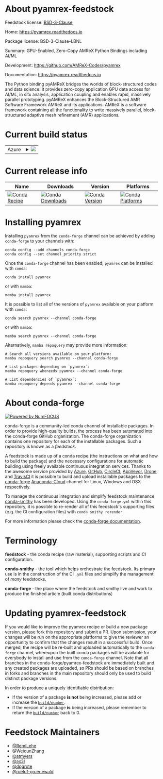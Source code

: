 About pyamrex-feedstock
=======================

Feedstock license: [BSD-3-Clause](https://github.com/conda-forge/pyamrex-feedstock/blob/main/LICENSE.txt)

Home: https://pyamrex.readthedocs.io

Package license: BSD-3-Clause-LBNL

Summary: GPU-Enabled, Zero-Copy AMReX Python Bindings including AI/ML

Development: https://github.com/AMReX-Codes/pyamrex

Documentation: https://pyamrex.readthedocs.io

The Python binding pyAMReX bridges the worlds of block-structured codes and
data science: it provides zero-copy application GPU data access for AI/ML,
in situ analysis, application coupling and enables rapid, massively
parallel prototyping. pyAMReX enhances the Block-Structured AMR Software
Framework AMReX and its applications.
AMReX is a software framework containing all the functionality to write
massively parallel, block-structured adaptive mesh refinement (AMR)
applications.


Current build status
====================


<table>
    
  <tr>
    <td>Azure</td>
    <td>
      <details>
        <summary>
          <a href="https://dev.azure.com/conda-forge/feedstock-builds/_build/latest?definitionId=20615&branchName=main">
            <img src="https://dev.azure.com/conda-forge/feedstock-builds/_apis/build/status/pyamrex-feedstock?branchName=main">
          </a>
        </summary>
        <table>
          <thead><tr><th>Variant</th><th>Status</th></tr></thead>
          <tbody><tr>
              <td>linux_64_mpimpichnumpy1.22python3.10.____cpythonpython_implcpython</td>
              <td>
                <a href="https://dev.azure.com/conda-forge/feedstock-builds/_build/latest?definitionId=20615&branchName=main">
                  <img src="https://dev.azure.com/conda-forge/feedstock-builds/_apis/build/status/pyamrex-feedstock?branchName=main&jobName=linux&configuration=linux%20linux_64_mpimpichnumpy1.22python3.10.____cpythonpython_implcpython" alt="variant">
                </a>
              </td>
            </tr><tr>
              <td>linux_64_mpimpichnumpy1.22python3.8.____cpythonpython_implcpython</td>
              <td>
                <a href="https://dev.azure.com/conda-forge/feedstock-builds/_build/latest?definitionId=20615&branchName=main">
                  <img src="https://dev.azure.com/conda-forge/feedstock-builds/_apis/build/status/pyamrex-feedstock?branchName=main&jobName=linux&configuration=linux%20linux_64_mpimpichnumpy1.22python3.8.____cpythonpython_implcpython" alt="variant">
                </a>
              </td>
            </tr><tr>
              <td>linux_64_mpimpichnumpy1.22python3.9.____cpythonpython_implcpython</td>
              <td>
                <a href="https://dev.azure.com/conda-forge/feedstock-builds/_build/latest?definitionId=20615&branchName=main">
                  <img src="https://dev.azure.com/conda-forge/feedstock-builds/_apis/build/status/pyamrex-feedstock?branchName=main&jobName=linux&configuration=linux%20linux_64_mpimpichnumpy1.22python3.9.____cpythonpython_implcpython" alt="variant">
                </a>
              </td>
            </tr><tr>
              <td>linux_64_mpimpichnumpy1.23python3.11.____cpythonpython_implcpython</td>
              <td>
                <a href="https://dev.azure.com/conda-forge/feedstock-builds/_build/latest?definitionId=20615&branchName=main">
                  <img src="https://dev.azure.com/conda-forge/feedstock-builds/_apis/build/status/pyamrex-feedstock?branchName=main&jobName=linux&configuration=linux%20linux_64_mpimpichnumpy1.23python3.11.____cpythonpython_implcpython" alt="variant">
                </a>
              </td>
            </tr><tr>
              <td>linux_64_mpimpichnumpy1.26python3.12.____cpythonpython_implcpython</td>
              <td>
                <a href="https://dev.azure.com/conda-forge/feedstock-builds/_build/latest?definitionId=20615&branchName=main">
                  <img src="https://dev.azure.com/conda-forge/feedstock-builds/_apis/build/status/pyamrex-feedstock?branchName=main&jobName=linux&configuration=linux%20linux_64_mpimpichnumpy1.26python3.12.____cpythonpython_implcpython" alt="variant">
                </a>
              </td>
            </tr><tr>
              <td>linux_64_mpinompinumpy1.22python3.10.____cpythonpython_implcpython</td>
              <td>
                <a href="https://dev.azure.com/conda-forge/feedstock-builds/_build/latest?definitionId=20615&branchName=main">
                  <img src="https://dev.azure.com/conda-forge/feedstock-builds/_apis/build/status/pyamrex-feedstock?branchName=main&jobName=linux&configuration=linux%20linux_64_mpinompinumpy1.22python3.10.____cpythonpython_implcpython" alt="variant">
                </a>
              </td>
            </tr><tr>
              <td>linux_64_mpinompinumpy1.22python3.8.____cpythonpython_implcpython</td>
              <td>
                <a href="https://dev.azure.com/conda-forge/feedstock-builds/_build/latest?definitionId=20615&branchName=main">
                  <img src="https://dev.azure.com/conda-forge/feedstock-builds/_apis/build/status/pyamrex-feedstock?branchName=main&jobName=linux&configuration=linux%20linux_64_mpinompinumpy1.22python3.8.____cpythonpython_implcpython" alt="variant">
                </a>
              </td>
            </tr><tr>
              <td>linux_64_mpinompinumpy1.22python3.9.____cpythonpython_implcpython</td>
              <td>
                <a href="https://dev.azure.com/conda-forge/feedstock-builds/_build/latest?definitionId=20615&branchName=main">
                  <img src="https://dev.azure.com/conda-forge/feedstock-builds/_apis/build/status/pyamrex-feedstock?branchName=main&jobName=linux&configuration=linux%20linux_64_mpinompinumpy1.22python3.9.____cpythonpython_implcpython" alt="variant">
                </a>
              </td>
            </tr><tr>
              <td>linux_64_mpinompinumpy1.23python3.11.____cpythonpython_implcpython</td>
              <td>
                <a href="https://dev.azure.com/conda-forge/feedstock-builds/_build/latest?definitionId=20615&branchName=main">
                  <img src="https://dev.azure.com/conda-forge/feedstock-builds/_apis/build/status/pyamrex-feedstock?branchName=main&jobName=linux&configuration=linux%20linux_64_mpinompinumpy1.23python3.11.____cpythonpython_implcpython" alt="variant">
                </a>
              </td>
            </tr><tr>
              <td>linux_64_mpinompinumpy1.26python3.12.____cpythonpython_implcpython</td>
              <td>
                <a href="https://dev.azure.com/conda-forge/feedstock-builds/_build/latest?definitionId=20615&branchName=main">
                  <img src="https://dev.azure.com/conda-forge/feedstock-builds/_apis/build/status/pyamrex-feedstock?branchName=main&jobName=linux&configuration=linux%20linux_64_mpinompinumpy1.26python3.12.____cpythonpython_implcpython" alt="variant">
                </a>
              </td>
            </tr><tr>
              <td>linux_64_mpiopenmpinumpy1.22python3.10.____cpythonpython_implcpython</td>
              <td>
                <a href="https://dev.azure.com/conda-forge/feedstock-builds/_build/latest?definitionId=20615&branchName=main">
                  <img src="https://dev.azure.com/conda-forge/feedstock-builds/_apis/build/status/pyamrex-feedstock?branchName=main&jobName=linux&configuration=linux%20linux_64_mpiopenmpinumpy1.22python3.10.____cpythonpython_implcpython" alt="variant">
                </a>
              </td>
            </tr><tr>
              <td>linux_64_mpiopenmpinumpy1.22python3.8.____cpythonpython_implcpython</td>
              <td>
                <a href="https://dev.azure.com/conda-forge/feedstock-builds/_build/latest?definitionId=20615&branchName=main">
                  <img src="https://dev.azure.com/conda-forge/feedstock-builds/_apis/build/status/pyamrex-feedstock?branchName=main&jobName=linux&configuration=linux%20linux_64_mpiopenmpinumpy1.22python3.8.____cpythonpython_implcpython" alt="variant">
                </a>
              </td>
            </tr><tr>
              <td>linux_64_mpiopenmpinumpy1.22python3.9.____cpythonpython_implcpython</td>
              <td>
                <a href="https://dev.azure.com/conda-forge/feedstock-builds/_build/latest?definitionId=20615&branchName=main">
                  <img src="https://dev.azure.com/conda-forge/feedstock-builds/_apis/build/status/pyamrex-feedstock?branchName=main&jobName=linux&configuration=linux%20linux_64_mpiopenmpinumpy1.22python3.9.____cpythonpython_implcpython" alt="variant">
                </a>
              </td>
            </tr><tr>
              <td>linux_64_mpiopenmpinumpy1.23python3.11.____cpythonpython_implcpython</td>
              <td>
                <a href="https://dev.azure.com/conda-forge/feedstock-builds/_build/latest?definitionId=20615&branchName=main">
                  <img src="https://dev.azure.com/conda-forge/feedstock-builds/_apis/build/status/pyamrex-feedstock?branchName=main&jobName=linux&configuration=linux%20linux_64_mpiopenmpinumpy1.23python3.11.____cpythonpython_implcpython" alt="variant">
                </a>
              </td>
            </tr><tr>
              <td>linux_64_mpiopenmpinumpy1.26python3.12.____cpythonpython_implcpython</td>
              <td>
                <a href="https://dev.azure.com/conda-forge/feedstock-builds/_build/latest?definitionId=20615&branchName=main">
                  <img src="https://dev.azure.com/conda-forge/feedstock-builds/_apis/build/status/pyamrex-feedstock?branchName=main&jobName=linux&configuration=linux%20linux_64_mpiopenmpinumpy1.26python3.12.____cpythonpython_implcpython" alt="variant">
                </a>
              </td>
            </tr><tr>
              <td>linux_aarch64_mpimpichnumpy1.22python3.10.____cpythonpython_implcpython</td>
              <td>
                <a href="https://dev.azure.com/conda-forge/feedstock-builds/_build/latest?definitionId=20615&branchName=main">
                  <img src="https://dev.azure.com/conda-forge/feedstock-builds/_apis/build/status/pyamrex-feedstock?branchName=main&jobName=linux&configuration=linux%20linux_aarch64_mpimpichnumpy1.22python3.10.____cpythonpython_implcpython" alt="variant">
                </a>
              </td>
            </tr><tr>
              <td>linux_aarch64_mpimpichnumpy1.22python3.8.____cpythonpython_implcpython</td>
              <td>
                <a href="https://dev.azure.com/conda-forge/feedstock-builds/_build/latest?definitionId=20615&branchName=main">
                  <img src="https://dev.azure.com/conda-forge/feedstock-builds/_apis/build/status/pyamrex-feedstock?branchName=main&jobName=linux&configuration=linux%20linux_aarch64_mpimpichnumpy1.22python3.8.____cpythonpython_implcpython" alt="variant">
                </a>
              </td>
            </tr><tr>
              <td>linux_aarch64_mpimpichnumpy1.22python3.9.____cpythonpython_implcpython</td>
              <td>
                <a href="https://dev.azure.com/conda-forge/feedstock-builds/_build/latest?definitionId=20615&branchName=main">
                  <img src="https://dev.azure.com/conda-forge/feedstock-builds/_apis/build/status/pyamrex-feedstock?branchName=main&jobName=linux&configuration=linux%20linux_aarch64_mpimpichnumpy1.22python3.9.____cpythonpython_implcpython" alt="variant">
                </a>
              </td>
            </tr><tr>
              <td>linux_aarch64_mpimpichnumpy1.23python3.11.____cpythonpython_implcpython</td>
              <td>
                <a href="https://dev.azure.com/conda-forge/feedstock-builds/_build/latest?definitionId=20615&branchName=main">
                  <img src="https://dev.azure.com/conda-forge/feedstock-builds/_apis/build/status/pyamrex-feedstock?branchName=main&jobName=linux&configuration=linux%20linux_aarch64_mpimpichnumpy1.23python3.11.____cpythonpython_implcpython" alt="variant">
                </a>
              </td>
            </tr><tr>
              <td>linux_aarch64_mpimpichnumpy1.26python3.12.____cpythonpython_implcpython</td>
              <td>
                <a href="https://dev.azure.com/conda-forge/feedstock-builds/_build/latest?definitionId=20615&branchName=main">
                  <img src="https://dev.azure.com/conda-forge/feedstock-builds/_apis/build/status/pyamrex-feedstock?branchName=main&jobName=linux&configuration=linux%20linux_aarch64_mpimpichnumpy1.26python3.12.____cpythonpython_implcpython" alt="variant">
                </a>
              </td>
            </tr><tr>
              <td>linux_aarch64_mpinompinumpy1.22python3.10.____cpythonpython_implcpython</td>
              <td>
                <a href="https://dev.azure.com/conda-forge/feedstock-builds/_build/latest?definitionId=20615&branchName=main">
                  <img src="https://dev.azure.com/conda-forge/feedstock-builds/_apis/build/status/pyamrex-feedstock?branchName=main&jobName=linux&configuration=linux%20linux_aarch64_mpinompinumpy1.22python3.10.____cpythonpython_implcpython" alt="variant">
                </a>
              </td>
            </tr><tr>
              <td>linux_aarch64_mpinompinumpy1.22python3.8.____cpythonpython_implcpython</td>
              <td>
                <a href="https://dev.azure.com/conda-forge/feedstock-builds/_build/latest?definitionId=20615&branchName=main">
                  <img src="https://dev.azure.com/conda-forge/feedstock-builds/_apis/build/status/pyamrex-feedstock?branchName=main&jobName=linux&configuration=linux%20linux_aarch64_mpinompinumpy1.22python3.8.____cpythonpython_implcpython" alt="variant">
                </a>
              </td>
            </tr><tr>
              <td>linux_aarch64_mpinompinumpy1.22python3.9.____cpythonpython_implcpython</td>
              <td>
                <a href="https://dev.azure.com/conda-forge/feedstock-builds/_build/latest?definitionId=20615&branchName=main">
                  <img src="https://dev.azure.com/conda-forge/feedstock-builds/_apis/build/status/pyamrex-feedstock?branchName=main&jobName=linux&configuration=linux%20linux_aarch64_mpinompinumpy1.22python3.9.____cpythonpython_implcpython" alt="variant">
                </a>
              </td>
            </tr><tr>
              <td>linux_aarch64_mpinompinumpy1.23python3.11.____cpythonpython_implcpython</td>
              <td>
                <a href="https://dev.azure.com/conda-forge/feedstock-builds/_build/latest?definitionId=20615&branchName=main">
                  <img src="https://dev.azure.com/conda-forge/feedstock-builds/_apis/build/status/pyamrex-feedstock?branchName=main&jobName=linux&configuration=linux%20linux_aarch64_mpinompinumpy1.23python3.11.____cpythonpython_implcpython" alt="variant">
                </a>
              </td>
            </tr><tr>
              <td>linux_aarch64_mpinompinumpy1.26python3.12.____cpythonpython_implcpython</td>
              <td>
                <a href="https://dev.azure.com/conda-forge/feedstock-builds/_build/latest?definitionId=20615&branchName=main">
                  <img src="https://dev.azure.com/conda-forge/feedstock-builds/_apis/build/status/pyamrex-feedstock?branchName=main&jobName=linux&configuration=linux%20linux_aarch64_mpinompinumpy1.26python3.12.____cpythonpython_implcpython" alt="variant">
                </a>
              </td>
            </tr><tr>
              <td>linux_aarch64_mpiopenmpinumpy1.22python3.10.____cpythonpython_implcpython</td>
              <td>
                <a href="https://dev.azure.com/conda-forge/feedstock-builds/_build/latest?definitionId=20615&branchName=main">
                  <img src="https://dev.azure.com/conda-forge/feedstock-builds/_apis/build/status/pyamrex-feedstock?branchName=main&jobName=linux&configuration=linux%20linux_aarch64_mpiopenmpinumpy1.22python3.10.____cpythonpython_implcpython" alt="variant">
                </a>
              </td>
            </tr><tr>
              <td>linux_aarch64_mpiopenmpinumpy1.22python3.8.____cpythonpython_implcpython</td>
              <td>
                <a href="https://dev.azure.com/conda-forge/feedstock-builds/_build/latest?definitionId=20615&branchName=main">
                  <img src="https://dev.azure.com/conda-forge/feedstock-builds/_apis/build/status/pyamrex-feedstock?branchName=main&jobName=linux&configuration=linux%20linux_aarch64_mpiopenmpinumpy1.22python3.8.____cpythonpython_implcpython" alt="variant">
                </a>
              </td>
            </tr><tr>
              <td>linux_aarch64_mpiopenmpinumpy1.22python3.9.____cpythonpython_implcpython</td>
              <td>
                <a href="https://dev.azure.com/conda-forge/feedstock-builds/_build/latest?definitionId=20615&branchName=main">
                  <img src="https://dev.azure.com/conda-forge/feedstock-builds/_apis/build/status/pyamrex-feedstock?branchName=main&jobName=linux&configuration=linux%20linux_aarch64_mpiopenmpinumpy1.22python3.9.____cpythonpython_implcpython" alt="variant">
                </a>
              </td>
            </tr><tr>
              <td>linux_aarch64_mpiopenmpinumpy1.23python3.11.____cpythonpython_implcpython</td>
              <td>
                <a href="https://dev.azure.com/conda-forge/feedstock-builds/_build/latest?definitionId=20615&branchName=main">
                  <img src="https://dev.azure.com/conda-forge/feedstock-builds/_apis/build/status/pyamrex-feedstock?branchName=main&jobName=linux&configuration=linux%20linux_aarch64_mpiopenmpinumpy1.23python3.11.____cpythonpython_implcpython" alt="variant">
                </a>
              </td>
            </tr><tr>
              <td>linux_aarch64_mpiopenmpinumpy1.26python3.12.____cpythonpython_implcpython</td>
              <td>
                <a href="https://dev.azure.com/conda-forge/feedstock-builds/_build/latest?definitionId=20615&branchName=main">
                  <img src="https://dev.azure.com/conda-forge/feedstock-builds/_apis/build/status/pyamrex-feedstock?branchName=main&jobName=linux&configuration=linux%20linux_aarch64_mpiopenmpinumpy1.26python3.12.____cpythonpython_implcpython" alt="variant">
                </a>
              </td>
            </tr><tr>
              <td>linux_ppc64le_mpimpichnumpy1.22python3.10.____cpythonpython_implcpython</td>
              <td>
                <a href="https://dev.azure.com/conda-forge/feedstock-builds/_build/latest?definitionId=20615&branchName=main">
                  <img src="https://dev.azure.com/conda-forge/feedstock-builds/_apis/build/status/pyamrex-feedstock?branchName=main&jobName=linux&configuration=linux%20linux_ppc64le_mpimpichnumpy1.22python3.10.____cpythonpython_implcpython" alt="variant">
                </a>
              </td>
            </tr><tr>
              <td>linux_ppc64le_mpimpichnumpy1.22python3.8.____cpythonpython_implcpython</td>
              <td>
                <a href="https://dev.azure.com/conda-forge/feedstock-builds/_build/latest?definitionId=20615&branchName=main">
                  <img src="https://dev.azure.com/conda-forge/feedstock-builds/_apis/build/status/pyamrex-feedstock?branchName=main&jobName=linux&configuration=linux%20linux_ppc64le_mpimpichnumpy1.22python3.8.____cpythonpython_implcpython" alt="variant">
                </a>
              </td>
            </tr><tr>
              <td>linux_ppc64le_mpimpichnumpy1.22python3.9.____cpythonpython_implcpython</td>
              <td>
                <a href="https://dev.azure.com/conda-forge/feedstock-builds/_build/latest?definitionId=20615&branchName=main">
                  <img src="https://dev.azure.com/conda-forge/feedstock-builds/_apis/build/status/pyamrex-feedstock?branchName=main&jobName=linux&configuration=linux%20linux_ppc64le_mpimpichnumpy1.22python3.9.____cpythonpython_implcpython" alt="variant">
                </a>
              </td>
            </tr><tr>
              <td>linux_ppc64le_mpimpichnumpy1.23python3.11.____cpythonpython_implcpython</td>
              <td>
                <a href="https://dev.azure.com/conda-forge/feedstock-builds/_build/latest?definitionId=20615&branchName=main">
                  <img src="https://dev.azure.com/conda-forge/feedstock-builds/_apis/build/status/pyamrex-feedstock?branchName=main&jobName=linux&configuration=linux%20linux_ppc64le_mpimpichnumpy1.23python3.11.____cpythonpython_implcpython" alt="variant">
                </a>
              </td>
            </tr><tr>
              <td>linux_ppc64le_mpimpichnumpy1.26python3.12.____cpythonpython_implcpython</td>
              <td>
                <a href="https://dev.azure.com/conda-forge/feedstock-builds/_build/latest?definitionId=20615&branchName=main">
                  <img src="https://dev.azure.com/conda-forge/feedstock-builds/_apis/build/status/pyamrex-feedstock?branchName=main&jobName=linux&configuration=linux%20linux_ppc64le_mpimpichnumpy1.26python3.12.____cpythonpython_implcpython" alt="variant">
                </a>
              </td>
            </tr><tr>
              <td>linux_ppc64le_mpinompinumpy1.22python3.10.____cpythonpython_implcpython</td>
              <td>
                <a href="https://dev.azure.com/conda-forge/feedstock-builds/_build/latest?definitionId=20615&branchName=main">
                  <img src="https://dev.azure.com/conda-forge/feedstock-builds/_apis/build/status/pyamrex-feedstock?branchName=main&jobName=linux&configuration=linux%20linux_ppc64le_mpinompinumpy1.22python3.10.____cpythonpython_implcpython" alt="variant">
                </a>
              </td>
            </tr><tr>
              <td>linux_ppc64le_mpinompinumpy1.22python3.8.____cpythonpython_implcpython</td>
              <td>
                <a href="https://dev.azure.com/conda-forge/feedstock-builds/_build/latest?definitionId=20615&branchName=main">
                  <img src="https://dev.azure.com/conda-forge/feedstock-builds/_apis/build/status/pyamrex-feedstock?branchName=main&jobName=linux&configuration=linux%20linux_ppc64le_mpinompinumpy1.22python3.8.____cpythonpython_implcpython" alt="variant">
                </a>
              </td>
            </tr><tr>
              <td>linux_ppc64le_mpinompinumpy1.22python3.9.____cpythonpython_implcpython</td>
              <td>
                <a href="https://dev.azure.com/conda-forge/feedstock-builds/_build/latest?definitionId=20615&branchName=main">
                  <img src="https://dev.azure.com/conda-forge/feedstock-builds/_apis/build/status/pyamrex-feedstock?branchName=main&jobName=linux&configuration=linux%20linux_ppc64le_mpinompinumpy1.22python3.9.____cpythonpython_implcpython" alt="variant">
                </a>
              </td>
            </tr><tr>
              <td>linux_ppc64le_mpinompinumpy1.23python3.11.____cpythonpython_implcpython</td>
              <td>
                <a href="https://dev.azure.com/conda-forge/feedstock-builds/_build/latest?definitionId=20615&branchName=main">
                  <img src="https://dev.azure.com/conda-forge/feedstock-builds/_apis/build/status/pyamrex-feedstock?branchName=main&jobName=linux&configuration=linux%20linux_ppc64le_mpinompinumpy1.23python3.11.____cpythonpython_implcpython" alt="variant">
                </a>
              </td>
            </tr><tr>
              <td>linux_ppc64le_mpinompinumpy1.26python3.12.____cpythonpython_implcpython</td>
              <td>
                <a href="https://dev.azure.com/conda-forge/feedstock-builds/_build/latest?definitionId=20615&branchName=main">
                  <img src="https://dev.azure.com/conda-forge/feedstock-builds/_apis/build/status/pyamrex-feedstock?branchName=main&jobName=linux&configuration=linux%20linux_ppc64le_mpinompinumpy1.26python3.12.____cpythonpython_implcpython" alt="variant">
                </a>
              </td>
            </tr><tr>
              <td>linux_ppc64le_mpiopenmpinumpy1.22python3.10.____cpythonpython_implcpython</td>
              <td>
                <a href="https://dev.azure.com/conda-forge/feedstock-builds/_build/latest?definitionId=20615&branchName=main">
                  <img src="https://dev.azure.com/conda-forge/feedstock-builds/_apis/build/status/pyamrex-feedstock?branchName=main&jobName=linux&configuration=linux%20linux_ppc64le_mpiopenmpinumpy1.22python3.10.____cpythonpython_implcpython" alt="variant">
                </a>
              </td>
            </tr><tr>
              <td>linux_ppc64le_mpiopenmpinumpy1.22python3.8.____cpythonpython_implcpython</td>
              <td>
                <a href="https://dev.azure.com/conda-forge/feedstock-builds/_build/latest?definitionId=20615&branchName=main">
                  <img src="https://dev.azure.com/conda-forge/feedstock-builds/_apis/build/status/pyamrex-feedstock?branchName=main&jobName=linux&configuration=linux%20linux_ppc64le_mpiopenmpinumpy1.22python3.8.____cpythonpython_implcpython" alt="variant">
                </a>
              </td>
            </tr><tr>
              <td>linux_ppc64le_mpiopenmpinumpy1.22python3.9.____cpythonpython_implcpython</td>
              <td>
                <a href="https://dev.azure.com/conda-forge/feedstock-builds/_build/latest?definitionId=20615&branchName=main">
                  <img src="https://dev.azure.com/conda-forge/feedstock-builds/_apis/build/status/pyamrex-feedstock?branchName=main&jobName=linux&configuration=linux%20linux_ppc64le_mpiopenmpinumpy1.22python3.9.____cpythonpython_implcpython" alt="variant">
                </a>
              </td>
            </tr><tr>
              <td>linux_ppc64le_mpiopenmpinumpy1.23python3.11.____cpythonpython_implcpython</td>
              <td>
                <a href="https://dev.azure.com/conda-forge/feedstock-builds/_build/latest?definitionId=20615&branchName=main">
                  <img src="https://dev.azure.com/conda-forge/feedstock-builds/_apis/build/status/pyamrex-feedstock?branchName=main&jobName=linux&configuration=linux%20linux_ppc64le_mpiopenmpinumpy1.23python3.11.____cpythonpython_implcpython" alt="variant">
                </a>
              </td>
            </tr><tr>
              <td>linux_ppc64le_mpiopenmpinumpy1.26python3.12.____cpythonpython_implcpython</td>
              <td>
                <a href="https://dev.azure.com/conda-forge/feedstock-builds/_build/latest?definitionId=20615&branchName=main">
                  <img src="https://dev.azure.com/conda-forge/feedstock-builds/_apis/build/status/pyamrex-feedstock?branchName=main&jobName=linux&configuration=linux%20linux_ppc64le_mpiopenmpinumpy1.26python3.12.____cpythonpython_implcpython" alt="variant">
                </a>
              </td>
            </tr><tr>
              <td>osx_64_mpimpichnumpy1.22python3.10.____cpythonpython_implcpython</td>
              <td>
                <a href="https://dev.azure.com/conda-forge/feedstock-builds/_build/latest?definitionId=20615&branchName=main">
                  <img src="https://dev.azure.com/conda-forge/feedstock-builds/_apis/build/status/pyamrex-feedstock?branchName=main&jobName=osx&configuration=osx%20osx_64_mpimpichnumpy1.22python3.10.____cpythonpython_implcpython" alt="variant">
                </a>
              </td>
            </tr><tr>
              <td>osx_64_mpimpichnumpy1.22python3.8.____cpythonpython_implcpython</td>
              <td>
                <a href="https://dev.azure.com/conda-forge/feedstock-builds/_build/latest?definitionId=20615&branchName=main">
                  <img src="https://dev.azure.com/conda-forge/feedstock-builds/_apis/build/status/pyamrex-feedstock?branchName=main&jobName=osx&configuration=osx%20osx_64_mpimpichnumpy1.22python3.8.____cpythonpython_implcpython" alt="variant">
                </a>
              </td>
            </tr><tr>
              <td>osx_64_mpimpichnumpy1.22python3.9.____cpythonpython_implcpython</td>
              <td>
                <a href="https://dev.azure.com/conda-forge/feedstock-builds/_build/latest?definitionId=20615&branchName=main">
                  <img src="https://dev.azure.com/conda-forge/feedstock-builds/_apis/build/status/pyamrex-feedstock?branchName=main&jobName=osx&configuration=osx%20osx_64_mpimpichnumpy1.22python3.9.____cpythonpython_implcpython" alt="variant">
                </a>
              </td>
            </tr><tr>
              <td>osx_64_mpimpichnumpy1.23python3.11.____cpythonpython_implcpython</td>
              <td>
                <a href="https://dev.azure.com/conda-forge/feedstock-builds/_build/latest?definitionId=20615&branchName=main">
                  <img src="https://dev.azure.com/conda-forge/feedstock-builds/_apis/build/status/pyamrex-feedstock?branchName=main&jobName=osx&configuration=osx%20osx_64_mpimpichnumpy1.23python3.11.____cpythonpython_implcpython" alt="variant">
                </a>
              </td>
            </tr><tr>
              <td>osx_64_mpimpichnumpy1.26python3.12.____cpythonpython_implcpython</td>
              <td>
                <a href="https://dev.azure.com/conda-forge/feedstock-builds/_build/latest?definitionId=20615&branchName=main">
                  <img src="https://dev.azure.com/conda-forge/feedstock-builds/_apis/build/status/pyamrex-feedstock?branchName=main&jobName=osx&configuration=osx%20osx_64_mpimpichnumpy1.26python3.12.____cpythonpython_implcpython" alt="variant">
                </a>
              </td>
            </tr><tr>
              <td>osx_64_mpinompinumpy1.22python3.10.____cpythonpython_implcpython</td>
              <td>
                <a href="https://dev.azure.com/conda-forge/feedstock-builds/_build/latest?definitionId=20615&branchName=main">
                  <img src="https://dev.azure.com/conda-forge/feedstock-builds/_apis/build/status/pyamrex-feedstock?branchName=main&jobName=osx&configuration=osx%20osx_64_mpinompinumpy1.22python3.10.____cpythonpython_implcpython" alt="variant">
                </a>
              </td>
            </tr><tr>
              <td>osx_64_mpinompinumpy1.22python3.8.____cpythonpython_implcpython</td>
              <td>
                <a href="https://dev.azure.com/conda-forge/feedstock-builds/_build/latest?definitionId=20615&branchName=main">
                  <img src="https://dev.azure.com/conda-forge/feedstock-builds/_apis/build/status/pyamrex-feedstock?branchName=main&jobName=osx&configuration=osx%20osx_64_mpinompinumpy1.22python3.8.____cpythonpython_implcpython" alt="variant">
                </a>
              </td>
            </tr><tr>
              <td>osx_64_mpinompinumpy1.22python3.9.____cpythonpython_implcpython</td>
              <td>
                <a href="https://dev.azure.com/conda-forge/feedstock-builds/_build/latest?definitionId=20615&branchName=main">
                  <img src="https://dev.azure.com/conda-forge/feedstock-builds/_apis/build/status/pyamrex-feedstock?branchName=main&jobName=osx&configuration=osx%20osx_64_mpinompinumpy1.22python3.9.____cpythonpython_implcpython" alt="variant">
                </a>
              </td>
            </tr><tr>
              <td>osx_64_mpinompinumpy1.23python3.11.____cpythonpython_implcpython</td>
              <td>
                <a href="https://dev.azure.com/conda-forge/feedstock-builds/_build/latest?definitionId=20615&branchName=main">
                  <img src="https://dev.azure.com/conda-forge/feedstock-builds/_apis/build/status/pyamrex-feedstock?branchName=main&jobName=osx&configuration=osx%20osx_64_mpinompinumpy1.23python3.11.____cpythonpython_implcpython" alt="variant">
                </a>
              </td>
            </tr><tr>
              <td>osx_64_mpinompinumpy1.26python3.12.____cpythonpython_implcpython</td>
              <td>
                <a href="https://dev.azure.com/conda-forge/feedstock-builds/_build/latest?definitionId=20615&branchName=main">
                  <img src="https://dev.azure.com/conda-forge/feedstock-builds/_apis/build/status/pyamrex-feedstock?branchName=main&jobName=osx&configuration=osx%20osx_64_mpinompinumpy1.26python3.12.____cpythonpython_implcpython" alt="variant">
                </a>
              </td>
            </tr><tr>
              <td>osx_64_mpiopenmpinumpy1.22python3.10.____cpythonpython_implcpython</td>
              <td>
                <a href="https://dev.azure.com/conda-forge/feedstock-builds/_build/latest?definitionId=20615&branchName=main">
                  <img src="https://dev.azure.com/conda-forge/feedstock-builds/_apis/build/status/pyamrex-feedstock?branchName=main&jobName=osx&configuration=osx%20osx_64_mpiopenmpinumpy1.22python3.10.____cpythonpython_implcpython" alt="variant">
                </a>
              </td>
            </tr><tr>
              <td>osx_64_mpiopenmpinumpy1.22python3.8.____cpythonpython_implcpython</td>
              <td>
                <a href="https://dev.azure.com/conda-forge/feedstock-builds/_build/latest?definitionId=20615&branchName=main">
                  <img src="https://dev.azure.com/conda-forge/feedstock-builds/_apis/build/status/pyamrex-feedstock?branchName=main&jobName=osx&configuration=osx%20osx_64_mpiopenmpinumpy1.22python3.8.____cpythonpython_implcpython" alt="variant">
                </a>
              </td>
            </tr><tr>
              <td>osx_64_mpiopenmpinumpy1.22python3.9.____cpythonpython_implcpython</td>
              <td>
                <a href="https://dev.azure.com/conda-forge/feedstock-builds/_build/latest?definitionId=20615&branchName=main">
                  <img src="https://dev.azure.com/conda-forge/feedstock-builds/_apis/build/status/pyamrex-feedstock?branchName=main&jobName=osx&configuration=osx%20osx_64_mpiopenmpinumpy1.22python3.9.____cpythonpython_implcpython" alt="variant">
                </a>
              </td>
            </tr><tr>
              <td>osx_64_mpiopenmpinumpy1.23python3.11.____cpythonpython_implcpython</td>
              <td>
                <a href="https://dev.azure.com/conda-forge/feedstock-builds/_build/latest?definitionId=20615&branchName=main">
                  <img src="https://dev.azure.com/conda-forge/feedstock-builds/_apis/build/status/pyamrex-feedstock?branchName=main&jobName=osx&configuration=osx%20osx_64_mpiopenmpinumpy1.23python3.11.____cpythonpython_implcpython" alt="variant">
                </a>
              </td>
            </tr><tr>
              <td>osx_64_mpiopenmpinumpy1.26python3.12.____cpythonpython_implcpython</td>
              <td>
                <a href="https://dev.azure.com/conda-forge/feedstock-builds/_build/latest?definitionId=20615&branchName=main">
                  <img src="https://dev.azure.com/conda-forge/feedstock-builds/_apis/build/status/pyamrex-feedstock?branchName=main&jobName=osx&configuration=osx%20osx_64_mpiopenmpinumpy1.26python3.12.____cpythonpython_implcpython" alt="variant">
                </a>
              </td>
            </tr><tr>
              <td>osx_arm64_mpimpichnumpy1.22python3.10.____cpython</td>
              <td>
                <a href="https://dev.azure.com/conda-forge/feedstock-builds/_build/latest?definitionId=20615&branchName=main">
                  <img src="https://dev.azure.com/conda-forge/feedstock-builds/_apis/build/status/pyamrex-feedstock?branchName=main&jobName=osx&configuration=osx%20osx_arm64_mpimpichnumpy1.22python3.10.____cpython" alt="variant">
                </a>
              </td>
            </tr><tr>
              <td>osx_arm64_mpimpichnumpy1.22python3.8.____cpython</td>
              <td>
                <a href="https://dev.azure.com/conda-forge/feedstock-builds/_build/latest?definitionId=20615&branchName=main">
                  <img src="https://dev.azure.com/conda-forge/feedstock-builds/_apis/build/status/pyamrex-feedstock?branchName=main&jobName=osx&configuration=osx%20osx_arm64_mpimpichnumpy1.22python3.8.____cpython" alt="variant">
                </a>
              </td>
            </tr><tr>
              <td>osx_arm64_mpimpichnumpy1.22python3.9.____cpython</td>
              <td>
                <a href="https://dev.azure.com/conda-forge/feedstock-builds/_build/latest?definitionId=20615&branchName=main">
                  <img src="https://dev.azure.com/conda-forge/feedstock-builds/_apis/build/status/pyamrex-feedstock?branchName=main&jobName=osx&configuration=osx%20osx_arm64_mpimpichnumpy1.22python3.9.____cpython" alt="variant">
                </a>
              </td>
            </tr><tr>
              <td>osx_arm64_mpimpichnumpy1.23python3.11.____cpython</td>
              <td>
                <a href="https://dev.azure.com/conda-forge/feedstock-builds/_build/latest?definitionId=20615&branchName=main">
                  <img src="https://dev.azure.com/conda-forge/feedstock-builds/_apis/build/status/pyamrex-feedstock?branchName=main&jobName=osx&configuration=osx%20osx_arm64_mpimpichnumpy1.23python3.11.____cpython" alt="variant">
                </a>
              </td>
            </tr><tr>
              <td>osx_arm64_mpimpichnumpy1.26python3.12.____cpython</td>
              <td>
                <a href="https://dev.azure.com/conda-forge/feedstock-builds/_build/latest?definitionId=20615&branchName=main">
                  <img src="https://dev.azure.com/conda-forge/feedstock-builds/_apis/build/status/pyamrex-feedstock?branchName=main&jobName=osx&configuration=osx%20osx_arm64_mpimpichnumpy1.26python3.12.____cpython" alt="variant">
                </a>
              </td>
            </tr><tr>
              <td>osx_arm64_mpinompinumpy1.22python3.10.____cpython</td>
              <td>
                <a href="https://dev.azure.com/conda-forge/feedstock-builds/_build/latest?definitionId=20615&branchName=main">
                  <img src="https://dev.azure.com/conda-forge/feedstock-builds/_apis/build/status/pyamrex-feedstock?branchName=main&jobName=osx&configuration=osx%20osx_arm64_mpinompinumpy1.22python3.10.____cpython" alt="variant">
                </a>
              </td>
            </tr><tr>
              <td>osx_arm64_mpinompinumpy1.22python3.8.____cpython</td>
              <td>
                <a href="https://dev.azure.com/conda-forge/feedstock-builds/_build/latest?definitionId=20615&branchName=main">
                  <img src="https://dev.azure.com/conda-forge/feedstock-builds/_apis/build/status/pyamrex-feedstock?branchName=main&jobName=osx&configuration=osx%20osx_arm64_mpinompinumpy1.22python3.8.____cpython" alt="variant">
                </a>
              </td>
            </tr><tr>
              <td>osx_arm64_mpinompinumpy1.22python3.9.____cpython</td>
              <td>
                <a href="https://dev.azure.com/conda-forge/feedstock-builds/_build/latest?definitionId=20615&branchName=main">
                  <img src="https://dev.azure.com/conda-forge/feedstock-builds/_apis/build/status/pyamrex-feedstock?branchName=main&jobName=osx&configuration=osx%20osx_arm64_mpinompinumpy1.22python3.9.____cpython" alt="variant">
                </a>
              </td>
            </tr><tr>
              <td>osx_arm64_mpinompinumpy1.23python3.11.____cpython</td>
              <td>
                <a href="https://dev.azure.com/conda-forge/feedstock-builds/_build/latest?definitionId=20615&branchName=main">
                  <img src="https://dev.azure.com/conda-forge/feedstock-builds/_apis/build/status/pyamrex-feedstock?branchName=main&jobName=osx&configuration=osx%20osx_arm64_mpinompinumpy1.23python3.11.____cpython" alt="variant">
                </a>
              </td>
            </tr><tr>
              <td>osx_arm64_mpinompinumpy1.26python3.12.____cpython</td>
              <td>
                <a href="https://dev.azure.com/conda-forge/feedstock-builds/_build/latest?definitionId=20615&branchName=main">
                  <img src="https://dev.azure.com/conda-forge/feedstock-builds/_apis/build/status/pyamrex-feedstock?branchName=main&jobName=osx&configuration=osx%20osx_arm64_mpinompinumpy1.26python3.12.____cpython" alt="variant">
                </a>
              </td>
            </tr><tr>
              <td>osx_arm64_mpiopenmpinumpy1.22python3.10.____cpython</td>
              <td>
                <a href="https://dev.azure.com/conda-forge/feedstock-builds/_build/latest?definitionId=20615&branchName=main">
                  <img src="https://dev.azure.com/conda-forge/feedstock-builds/_apis/build/status/pyamrex-feedstock?branchName=main&jobName=osx&configuration=osx%20osx_arm64_mpiopenmpinumpy1.22python3.10.____cpython" alt="variant">
                </a>
              </td>
            </tr><tr>
              <td>osx_arm64_mpiopenmpinumpy1.22python3.8.____cpython</td>
              <td>
                <a href="https://dev.azure.com/conda-forge/feedstock-builds/_build/latest?definitionId=20615&branchName=main">
                  <img src="https://dev.azure.com/conda-forge/feedstock-builds/_apis/build/status/pyamrex-feedstock?branchName=main&jobName=osx&configuration=osx%20osx_arm64_mpiopenmpinumpy1.22python3.8.____cpython" alt="variant">
                </a>
              </td>
            </tr><tr>
              <td>osx_arm64_mpiopenmpinumpy1.22python3.9.____cpython</td>
              <td>
                <a href="https://dev.azure.com/conda-forge/feedstock-builds/_build/latest?definitionId=20615&branchName=main">
                  <img src="https://dev.azure.com/conda-forge/feedstock-builds/_apis/build/status/pyamrex-feedstock?branchName=main&jobName=osx&configuration=osx%20osx_arm64_mpiopenmpinumpy1.22python3.9.____cpython" alt="variant">
                </a>
              </td>
            </tr><tr>
              <td>osx_arm64_mpiopenmpinumpy1.23python3.11.____cpython</td>
              <td>
                <a href="https://dev.azure.com/conda-forge/feedstock-builds/_build/latest?definitionId=20615&branchName=main">
                  <img src="https://dev.azure.com/conda-forge/feedstock-builds/_apis/build/status/pyamrex-feedstock?branchName=main&jobName=osx&configuration=osx%20osx_arm64_mpiopenmpinumpy1.23python3.11.____cpython" alt="variant">
                </a>
              </td>
            </tr><tr>
              <td>osx_arm64_mpiopenmpinumpy1.26python3.12.____cpython</td>
              <td>
                <a href="https://dev.azure.com/conda-forge/feedstock-builds/_build/latest?definitionId=20615&branchName=main">
                  <img src="https://dev.azure.com/conda-forge/feedstock-builds/_apis/build/status/pyamrex-feedstock?branchName=main&jobName=osx&configuration=osx%20osx_arm64_mpiopenmpinumpy1.26python3.12.____cpython" alt="variant">
                </a>
              </td>
            </tr><tr>
              <td>win_64_numpy1.22python3.10.____cpythonpython_implcpython</td>
              <td>
                <a href="https://dev.azure.com/conda-forge/feedstock-builds/_build/latest?definitionId=20615&branchName=main">
                  <img src="https://dev.azure.com/conda-forge/feedstock-builds/_apis/build/status/pyamrex-feedstock?branchName=main&jobName=win&configuration=win%20win_64_numpy1.22python3.10.____cpythonpython_implcpython" alt="variant">
                </a>
              </td>
            </tr><tr>
              <td>win_64_numpy1.22python3.8.____cpythonpython_implcpython</td>
              <td>
                <a href="https://dev.azure.com/conda-forge/feedstock-builds/_build/latest?definitionId=20615&branchName=main">
                  <img src="https://dev.azure.com/conda-forge/feedstock-builds/_apis/build/status/pyamrex-feedstock?branchName=main&jobName=win&configuration=win%20win_64_numpy1.22python3.8.____cpythonpython_implcpython" alt="variant">
                </a>
              </td>
            </tr><tr>
              <td>win_64_numpy1.22python3.9.____cpythonpython_implcpython</td>
              <td>
                <a href="https://dev.azure.com/conda-forge/feedstock-builds/_build/latest?definitionId=20615&branchName=main">
                  <img src="https://dev.azure.com/conda-forge/feedstock-builds/_apis/build/status/pyamrex-feedstock?branchName=main&jobName=win&configuration=win%20win_64_numpy1.22python3.9.____cpythonpython_implcpython" alt="variant">
                </a>
              </td>
            </tr><tr>
              <td>win_64_numpy1.23python3.11.____cpythonpython_implcpython</td>
              <td>
                <a href="https://dev.azure.com/conda-forge/feedstock-builds/_build/latest?definitionId=20615&branchName=main">
                  <img src="https://dev.azure.com/conda-forge/feedstock-builds/_apis/build/status/pyamrex-feedstock?branchName=main&jobName=win&configuration=win%20win_64_numpy1.23python3.11.____cpythonpython_implcpython" alt="variant">
                </a>
              </td>
            </tr><tr>
              <td>win_64_numpy1.26python3.12.____cpythonpython_implcpython</td>
              <td>
                <a href="https://dev.azure.com/conda-forge/feedstock-builds/_build/latest?definitionId=20615&branchName=main">
                  <img src="https://dev.azure.com/conda-forge/feedstock-builds/_apis/build/status/pyamrex-feedstock?branchName=main&jobName=win&configuration=win%20win_64_numpy1.26python3.12.____cpythonpython_implcpython" alt="variant">
                </a>
              </td>
            </tr>
          </tbody>
        </table>
      </details>
    </td>
  </tr>
</table>

Current release info
====================

| Name | Downloads | Version | Platforms |
| --- | --- | --- | --- |
| [![Conda Recipe](https://img.shields.io/badge/recipe-pyamrex-green.svg)](https://anaconda.org/conda-forge/pyamrex) | [![Conda Downloads](https://img.shields.io/conda/dn/conda-forge/pyamrex.svg)](https://anaconda.org/conda-forge/pyamrex) | [![Conda Version](https://img.shields.io/conda/vn/conda-forge/pyamrex.svg)](https://anaconda.org/conda-forge/pyamrex) | [![Conda Platforms](https://img.shields.io/conda/pn/conda-forge/pyamrex.svg)](https://anaconda.org/conda-forge/pyamrex) |

Installing pyamrex
==================

Installing `pyamrex` from the `conda-forge` channel can be achieved by adding `conda-forge` to your channels with:

```
conda config --add channels conda-forge
conda config --set channel_priority strict
```

Once the `conda-forge` channel has been enabled, `pyamrex` can be installed with `conda`:

```
conda install pyamrex
```

or with `mamba`:

```
mamba install pyamrex
```

It is possible to list all of the versions of `pyamrex` available on your platform with `conda`:

```
conda search pyamrex --channel conda-forge
```

or with `mamba`:

```
mamba search pyamrex --channel conda-forge
```

Alternatively, `mamba repoquery` may provide more information:

```
# Search all versions available on your platform:
mamba repoquery search pyamrex --channel conda-forge

# List packages depending on `pyamrex`:
mamba repoquery whoneeds pyamrex --channel conda-forge

# List dependencies of `pyamrex`:
mamba repoquery depends pyamrex --channel conda-forge
```


About conda-forge
=================

[![Powered by
NumFOCUS](https://img.shields.io/badge/powered%20by-NumFOCUS-orange.svg?style=flat&colorA=E1523D&colorB=007D8A)](https://numfocus.org)

conda-forge is a community-led conda channel of installable packages.
In order to provide high-quality builds, the process has been automated into the
conda-forge GitHub organization. The conda-forge organization contains one repository
for each of the installable packages. Such a repository is known as a *feedstock*.

A feedstock is made up of a conda recipe (the instructions on what and how to build
the package) and the necessary configurations for automatic building using freely
available continuous integration services. Thanks to the awesome service provided by
[Azure](https://azure.microsoft.com/en-us/services/devops/), [GitHub](https://github.com/),
[CircleCI](https://circleci.com/), [AppVeyor](https://www.appveyor.com/),
[Drone](https://cloud.drone.io/welcome), and [TravisCI](https://travis-ci.com/)
it is possible to build and upload installable packages to the
[conda-forge](https://anaconda.org/conda-forge) [Anaconda-Cloud](https://anaconda.org/)
channel for Linux, Windows and OSX respectively.

To manage the continuous integration and simplify feedstock maintenance
[conda-smithy](https://github.com/conda-forge/conda-smithy) has been developed.
Using the ``conda-forge.yml`` within this repository, it is possible to re-render all of
this feedstock's supporting files (e.g. the CI configuration files) with ``conda smithy rerender``.

For more information please check the [conda-forge documentation](https://conda-forge.org/docs/).

Terminology
===========

**feedstock** - the conda recipe (raw material), supporting scripts and CI configuration.

**conda-smithy** - the tool which helps orchestrate the feedstock.
                   Its primary use is in the construction of the CI ``.yml`` files
                   and simplify the management of *many* feedstocks.

**conda-forge** - the place where the feedstock and smithy live and work to
                  produce the finished article (built conda distributions)


Updating pyamrex-feedstock
==========================

If you would like to improve the pyamrex recipe or build a new
package version, please fork this repository and submit a PR. Upon submission,
your changes will be run on the appropriate platforms to give the reviewer an
opportunity to confirm that the changes result in a successful build. Once
merged, the recipe will be re-built and uploaded automatically to the
`conda-forge` channel, whereupon the built conda packages will be available for
everybody to install and use from the `conda-forge` channel.
Note that all branches in the conda-forge/pyamrex-feedstock are
immediately built and any created packages are uploaded, so PRs should be based
on branches in forks and branches in the main repository should only be used to
build distinct package versions.

In order to produce a uniquely identifiable distribution:
 * If the version of a package **is not** being increased, please add or increase
   the [``build/number``](https://docs.conda.io/projects/conda-build/en/latest/resources/define-metadata.html#build-number-and-string).
 * If the version of a package **is** being increased, please remember to return
   the [``build/number``](https://docs.conda.io/projects/conda-build/en/latest/resources/define-metadata.html#build-number-and-string)
   back to 0.

Feedstock Maintainers
=====================

* [@RemiLehe](https://github.com/RemiLehe/)
* [@WeiqunZhang](https://github.com/WeiqunZhang/)
* [@atmyers](https://github.com/atmyers/)
* [@ax3l](https://github.com/ax3l/)
* [@dpgrote](https://github.com/dpgrote/)
* [@roelof-groenewald](https://github.com/roelof-groenewald/)

